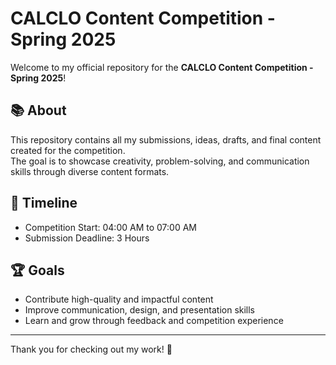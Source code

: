 # CALCLO Content Competition - Spring 2025

Welcome to my official repository for the **CALCLO Content Competition - Spring 2025**!

## 📚 About
This repository contains all my submissions, ideas, drafts, and final content created for the competition.  
The goal is to showcase creativity, problem-solving, and communication skills through diverse content formats.


## 📅 Timeline
- Competition Start: 04:00 AM to 07:00 AM
- Submission Deadline:  3 Hours

## 🏆 Goals
- Contribute high-quality and impactful content
- Improve communication, design, and presentation skills
- Learn and grow through feedback and competition experience

---

Thank you for checking out my work! 🌟
